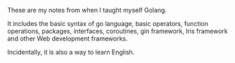 These are my notes from when I taught myself Golang.

It includes the basic syntax of go language, basic operators, function operations, packages, interfaces, coroutines, gin framework, Iris framework and other Web development frameworks.

Incidentally, it is also a way to learn English.
